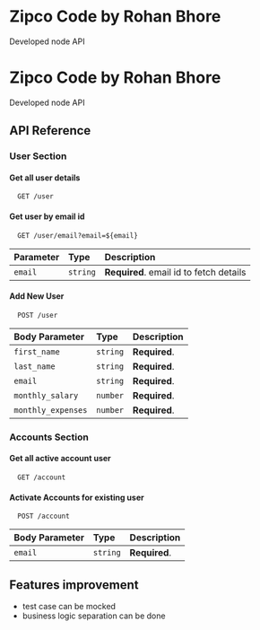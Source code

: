 
# Zipco Code by Rohan Bhore

Developed node API


# Zipco Code by Rohan Bhore

Developed node API


## API Reference
### User Section
#### Get all user details

```http
  GET /user
```

#### Get user by email id

```http
  GET /user/email?email=${email}
```

| Parameter | Type     | Description                       |
| :-------- | :------- | :-------------------------------- |
| `email`      | `string` | **Required**. email id to fetch details|

#### Add New User

```http
  POST /user
```

| Body Parameter | Type     | Description                       |
| :-------- | :------- | :-------------------------------- |
| `first_name`      | `string` | **Required**. |
| `last_name`      | `string` | **Required**.  |
| `email`      | `string` | **Required**.  |
| `monthly_salary`      | `number` | **Required**.  |
| `monthly_expenses`      | `number` | **Required**.  |

### Accounts Section

#### Get all active account user

```http
  GET /account
```

#### Activate Accounts for existing user

```http
  POST /account
```

| Body Parameter | Type     | Description                       |
| :-------- | :------- | :-------------------------------- |
| `email`      | `string` | **Required**. |

## Features improvement 

- test case can be mocked 
- business logic separation can be done

